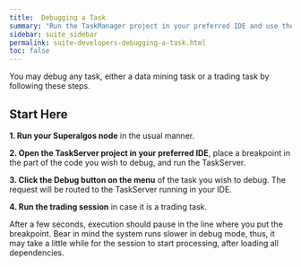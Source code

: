 ```yaml
---
title:  Debugging a Task
summary: "Run the TaskManager project in your preferred IDE and use the Debug button on the task's menu."
sidebar: suite_sidebar
permalink: suite-developers-debugging-a-task.html
toc: false
---
```


You may debug any task, either a data mining task or a trading task by following these steps.

## Start Here

**1. Run your Superalgos node** in the usual manner.

**2. Open the TaskServer project in your preferred IDE**, place a breakpoint in the part of the code you wish to debug, and run the TaskServer.

**3. Click the Debug button on the menu** of the task you wish to debug. The request will be routed to the TaskServer running in your IDE.

**4. Run the trading session** in case it is a trading task.

After a few seconds, execution should pause in the line where you put the breakpoint. Bear in mind the system runs slower in debug mode, thus, it may take a little while for the session to start processing, after loading all dependencies.
